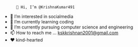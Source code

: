           👋 Hi, I’m @KrishnaKumar491
- 👀 I’m interested in socialmedia 
- 🌱 I’m currently learning coding 
- 💞️ I’m currently pursuing computer science and engineering 
- 📫 How to reach me ... kskkrishnan2001@gmail.com
- ❤️ kind-hearted 
